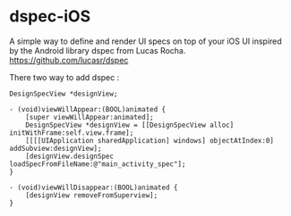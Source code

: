 dspec-iOS
=========

A simple way to define and render UI specs on top of your iOS UI inspired by the Android library dspec from Lucas Rocha. https://github.com/lucasr/dspec

There two way to add dspec :

    
    DesignSpecView *designView;
    
    - (void)viewWillAppear:(BOOL)animated {
    	[super viewWillAppear:animated];
    	DesignSpecView *designView = [[DesignSpecView alloc] 	initWithFrame:self.view.frame];
    	[[[[UIApplication sharedApplication] windows] objectAtIndex:0] addSubview:designView];
        [designView.designSpec loadSpecFromFileName:@"main_activity_spec"];
    }
    
    - (void)viewWillDisappear:(BOOL)animated {
    	[designView removeFromSuperview];
    }
    
   
   




